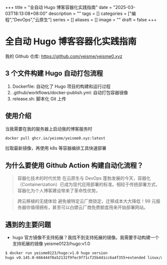 +++
title = "全自动 Hugo 博客容器化实践指南"
date = "2025-03-03T18:13:08+08:00"
description = ""
tags = []
categories = ["编程","DevOps","云原生"]
series = []
aliases = []
image = ""
draft = false
+++

# 全自动 Hugo 博客容器化实践指南

我的 Github 仓库: <https://github.com/yeisme/yeisme0.xyz>

## 3 个文件构建 Hugo 自动打包流程

1. Dockerfile: 自动化了 Hugo 项目的构建和运行过程
2. .github/workflows/docker-publish.yml: 自动打包容器镜像
3. release.sh: 脚本化 Git 上传

## 使用介绍

当我需要在我的服务器上启动我的博客服务时

```bash
docker pull ghcr.io/yeisme/yeisme0.xyz:latest
```

拉取最新镜像，再使用 k8s 等容器编排工具快速部署

## 为什么要使用 Github Action 构建自动化流程？

> 容器化技术的时代优势
> 在云原生与 DevOps 蓬勃发展的今天，容器化（Containerization）已成为现代应用部署的标准。相较于传统部署方式，容器化为个人博客建设带来了革命性优势。

> 跨云移植的无缝体验
> 避免被特定云厂商锁定，迁移成本大大降低！99 元服务器你值得拥有，甚至可以白嫖云厂商免费额度用来开始部署网站。

## 遇到的主要问题

- hugo 官方镜像不支持拓展？我找不到支持拓展的镜像。我需要手动构建一个支持拓展的镜像 yeisme0123/hugo:v1.0

```bash
$ docker run yeisme0123/hugo:v1.0 hugo version
hugo v0.145.0-666444f0a52132f9fec9f71cf25b441cc6a4f355+extended linux/amd64 BuildDate=2025-02-26T15:41:25Z VendorInfo=gohugoio
```
